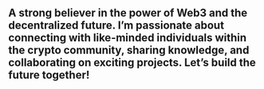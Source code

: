 ## A strong believer in the power of Web3 and the decentralized future. I’m passionate about connecting with like-minded individuals within the crypto community, sharing knowledge, and collaborating on exciting projects. Let’s build the future together!
 

<!--
**savvar9991/savvar9991** is a ✨ _special_ ✨ repository because its `README.md` (this file) appears on your GitHub profile.

Here are some ideas to get you started:

- 🔭 I’m currently working on  Aptos, Solana, and Cosmos (ATOM) ecosystems. I’m particularly impressed by their vision and trajectory. The key features that stand out are their fast transaction speeds, near-instant execution, and, most importantly, low transaction costs. Intuitive usability is paramount, and these projects excel in that area.
- 🌱 I am currently researching the Aptos, Solana, and Cosmos ecosystems, including their respective programming languages and related frameworks.
- 👯 I collaborate with other creators, sharing ideas and working together on projects using Discord and various messaging platforms such as Warp.
- 🤔 I can help you decide which cryptocurrencies to invest in
- 💬 Ask me about web3 
- 📫 How to reach me: Warpcast:@savanator; Telegram: https://t.me/Akrobao; 
- 😄 Pronouns: ...
- ⚡ Fun fact: I started Forex trading in 2012 and didn’t make a single cent using leverage. In 2023, I started spot investing, and things are finally going well
-->
